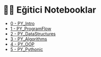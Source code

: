 # 👨‍🏫 Eğitici Notebooklar

<!--Index-->

- [0 - PY_Intro](./1%20-%20E%C4%9Fitici%20Notebooklar/0%20-%20PY_Intro.ipynb)
- [1 - PY_ProgramFlow](./1%20-%20E%C4%9Fitici%20Notebooklar/1%20-%20PY_ProgramFlow.ipynb)
- [2 - PY_DataStructures](./1%20-%20E%C4%9Fitici%20Notebooklar/2%20-%20PY_DataStructures.ipynb)
- [3 - PY_Algorithms](./1%20-%20E%C4%9Fitici%20Notebooklar/3%20-%20PY_Algorithms.ipynb)
- [4 - PY_OOP](./1%20-%20E%C4%9Fitici%20Notebooklar/4%20-%20PY_OOP.ipynb)
- [5 - PY_Pythonic](./1%20-%20E%C4%9Fitici%20Notebooklar/5%20-%20PY_Pythonic.ipynb)

<!--Index-->
